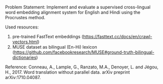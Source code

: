 Problem Statement: Implement and evaluate a supervised cross-lingual word embedding alignment system for English and Hindi using the Procrustes method.

Used resources:
1. pre-trained FastText embeddings (https://fasttext.cc/docs/en/crawl-vectors.html)
2. MUSE dataset as bilingual (En-Hi) lexicon (https://github.com/facebookresearch/MUSE#ground-truth-bilingual-dictionaries)

Reference:
Conneau, A., Lample, G., Ranzato, M.A., Denoyer, L. and Jégou, H., 2017. Word translation without parallel data. arXiv preprint arXiv:1710.04087.
